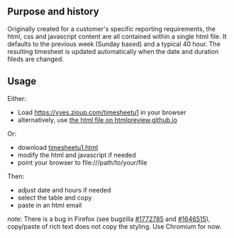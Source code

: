 ## Purpose and history
Originally created for a customer's specific reporting requirements, the html, css and javascript content are all contained within a single html file. It defaults to the previous week (Sunday based) and a typical 40 hour. The resulting timesheet is updated automatically when the date and duration fileds are changed.

## Usage
Either:
- Load https://yves.zioup.com/timesheetu1 in your browser
- alternatively, use [the html file on htmlpreview.github.io](https://htmlpreview.github.io/?https://github.com/dorfsmay/timesheetu1/blob/main/timesheetu1.html)

Or:
- download [timesheetu1.html](timesheetu1.html)
- modify the html and javascript if needed
- point your browser to file:///path/to/your/file

Then:
- adjust date and hours if needed
- select the table and copy
- paste in an html email

_note_: There is a bug in Firefox (see bugzilla [#1772785](https://bugzilla.mozilla.org/show_bug.cgi?id=1772785) and [#1646515](https://bugzilla.mozilla.org/show_bug.cgi?id=1646515)), copy/paste of rich text does not copy the styling. Use Chromium for now.
